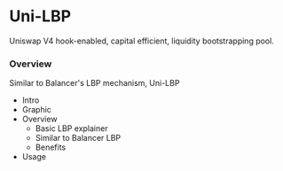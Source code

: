 # Uni-LBP

Uniswap V4 hook-enabled, capital efficient, liquidity bootstrapping pool.

### Overview

Similar to Balancer's LBP mechanism, Uni-LBP



- Intro
- Graphic
- Overview
    - Basic LBP explainer
    - Similar to Balancer LBP
    - Benefits
- Usage